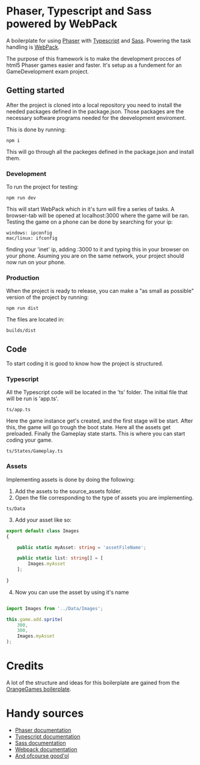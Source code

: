 # Phaser, Typescript and Sass powered by WebPack
A boilerplate for using [Phaser](https://phaser.io/) with [Typescript](https://www.typescriptlang.org/) and [Sass](https://sass-lang.com/). Powering the task handling is [WebPack](https://webpack.js.org/).

The purpose of this framework is to make the development procces of html5 Phaser games easier and faster.
It's setup as a fundement for an GameDevelopment exam project.

## Getting started
After the project is cloned into a local repository you need to install the needed packages defined in the package.json.
Those packages are the necessary software programs needed for the deevelopment enviroment.

This is done by running:
```
npm i
```
This will go through all the packeges defined in the package.json and install them.

### Development
To run the project for testing: 
```
npm run dev
```
This will start WebPack which in it's turn will fire a series of tasks.
A browser-tab will be opened at localhost:3000 where the game will be ran.
Testing the game on a phone can be done by searching for your ip:
```
windows: ipconfig
mac/linux: ifconfig
```
finding your 'inet' ip, adding :3000 to it and typing this in your browser on your phone.
Asuming you are on the same network, your project should now run on your phone.

### Production
When the project is ready to release, you can make a "as small as possible" version of the project by running:
```
npm run dist
```
The files are located in:
```
builds/dist
```

## Code
To start coding it is good to know how the project is structured.

### Typescript
All the Typescript code will be located in the 'ts' folder. The initial file that will be run is 'app.ts'.
``` 
ts/app.ts 
```
Here the game instance get's created, and the first stage will be start.
After this, the game will go trough the boot state. Here all the assets get preloaded.
Finally the Gameplay state starts. 
This is where you can start coding your game.
```
ts/States/Gameplay.ts
```

### Assets
Implementing assets is done by doing the following:
1. Add the assets to the source_assets folder.
2. Open the file corresponding to the type of assets you are implementing.
```
ts/Data
```
3. Add your asset like so: 
``` typescript
export default class Images 
{

    public static myAsset: string = 'assetFileName';

    public static list: string[] = [
        Images.myAsset
    ];
 
}
```
4. Now you can use the asset by using it's name
``` typescript

import Images from '../Data/Images';

this.game.add.sprite(
    300,
    300, 
    Images.myAsset
);

```

# Credits
A lot of the structure and ideas for this boilerplate are gained from the [OrangeGames boilerplate](https://github.com/orange-games/phaser-ts-boilerplate).

# Handy sources
* [Phaser documentation](https://phaser.io/docs/2.6.2/index)
* [Typescript documentation](https://www.typescriptlang.org/docs/home.html)
* [Sass documentation](http://sass-lang.com/documentation/file.SASS_REFERENCE.html)
* [Webpack documentation](https://webpack.js.org/concepts/)
* [And ofcourse good'ol](http://google.com)